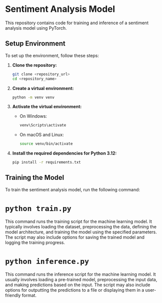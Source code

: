 # Sentiment Analysis Model

This repository contains code for training and inference of a sentiment analysis model using PyTorch.

## Setup Environment

To set up the environment, follow these steps:

1. **Clone the repository:**
    ```sh
    git clone <repository_url>
    cd <repository_name>
    ```

2. **Create a virtual environment:**
    ```sh
    python -m venv venv
    ```

3. **Activate the virtual environment:**
    - On Windows:
        ```sh
        venv\Scripts\activate
        ```
    - On macOS and Linux:
        ```sh
        source venv/bin/activate
        ```

4. **Install the required dependencies for Python 3.12:**
    ```sh
    pip install -r requirements.txt
    ```

## Training the Model

To train the sentiment analysis model, run the following command:

# `python train.py`
This command runs the training script for the machine learning model. It typically involves loading the dataset, preprocessing the data, defining the model architecture, and training the model using the specified parameters. The script may also include options for saving the trained model and logging the training progress.

# `python inference.py`
This command runs the inference script for the machine learning model. It usually involves loading a pre-trained model, preprocessing the input data, and making predictions based on the input. The script may also include options for outputting the predictions to a file or displaying them in a user-friendly format.